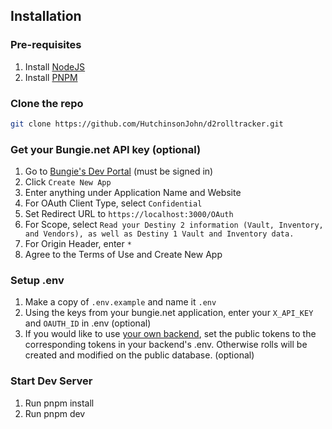 ## Installation

### Pre-requisites

1. Install [NodeJS](https://nodejs.org/)
1. Install [PNPM](https://pnpm.io/installation)

### Clone the repo

```sh
git clone https://github.com/HutchinsonJohn/d2rolltracker.git
```

### Get your Bungie.net API key (optional)

1. Go to [Bungie's Dev Portal](https://www.bungie.net/en/Application) (must be signed in)
1. Click `Create New App`
1. Enter anything under Application Name and Website
1. For OAuth Client Type, select `Confidential`
1. Set Redirect URL to `https://localhost:3000/OAuth`
1. For Scope, select `Read your Destiny 2 information (Vault, Inventory, and Vendors), as well as Destiny 1 Vault and Inventory data. `
1. For Origin Header, enter `*`
1. Agree to the Terms of Use and Create New App

### Setup .env

1. Make a copy of `.env.example` and name it `.env`
1. Using the keys from your bungie.net application, enter your `X_API_KEY` and `OAUTH_ID` in .env (optional)
1. If you would like to use [your own backend](https://github.com/HutchinsonJohn/d2rolltracker-backend), set the public tokens to the corresponding tokens in your backend's .env. Otherwise rolls will be created and modified on the public database. (optional)

### Start Dev Server

1. Run pnpm install
1. Run pnpm dev
